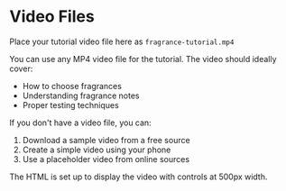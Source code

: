 # Video Files

Place your tutorial video file here as `fragrance-tutorial.mp4`

You can use any MP4 video file for the tutorial. The video should ideally cover:
- How to choose fragrances
- Understanding fragrance notes
- Proper testing techniques

If you don't have a video file, you can:
1. Download a sample video from a free source
2. Create a simple video using your phone
3. Use a placeholder video from online sources

The HTML is set up to display the video with controls at 500px width.